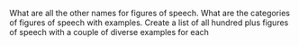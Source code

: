 What are all the other names for figures of speech. What are the categories of figures of speech with examples. Create a list of all hundred plus figures of speech with a couple of diverse examples for each
